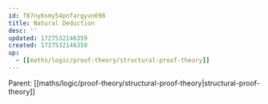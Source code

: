 ```yaml
---
id: f87ny6smy54pnfargyvn698
title: Natural Deduction
desc: ''
updated: 1727532146359
created: 1727532146359
up:
  - [[maths/logic/proof-theory/structural-proof-theory]]
---
```


<!-- PARENT: auto -->
Parent: [[maths/logic/proof-theory/structural-proof-theory|structural-proof-theory]]
<!-- /PARENT -->
